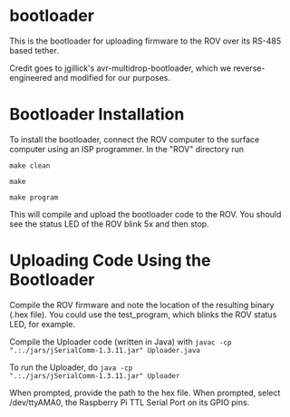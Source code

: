 # bootloader
This is the bootloader for uploading firmware to the ROV over its RS-485 based tether.

Credit goes to jgillick's avr-multidrop-bootloader, which we reverse-engineered and modified for our purposes.

<h1>Bootloader Installation</h1>

To install the bootloader, connect the ROV computer to the surface computer using an ISP programmer. In the "ROV" directory run

<code>make clean</code>

<code>make</code>

<code>make program</code>

This will compile and upload the bootloader code to the ROV. You should see the status LED of the ROV blink 5x and then stop.

<h1>Uploading Code Using the Bootloader</h1>

Compile the ROV firmware and note the location of the resulting binary (.hex file). You could use the test_program, which blinks the ROV status LED, for example.

Compile the Uploader code (written in Java) with <code>javac -cp ".:./jars/jSerialComm-1.3.11.jar" Uploader.java</code>

To run the Uploader, do <code>java -cp ".:./jars/jSerialComm-1.3.11.jar" Uploader</code>

When prompted, provide the path to the hex file. When prompted, select /dev/ttyAMA0, the Raspberry Pi TTL Serial Port on its GPIO pins.
